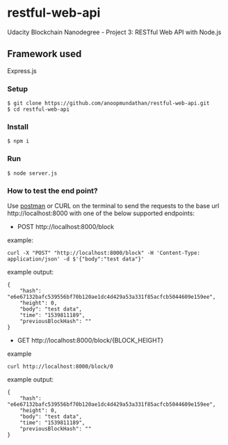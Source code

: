 # restful-web-api
Udacity Blockchain Nanodegree - Project 3: RESTful Web API with Node.js

## Framework used

Express.js

### Setup
```
$ git clone https://github.com/anoopmundathan/restful-web-api.git
$ cd restful-web-api
```
### Install
```
$ npm i
```
### Run
``` 
$ node server.js
```
### How to test the end point?

Use [postman](https://www.getpostman.com/) or CURL on the terminal to send the requests to the base url http://localhost:8000 with one of the below supported endpoints:

- POST
http://localhost:8000/block

example:

```
curl -X "POST" "http://localhost:8000/block" -H 'Content-Type: application/json' -d $'{"body":"test data"}'
```
example output:
```
{
    "hash": "e6e67132bafc539556bf70b120ae1dc4d429a53a331f85acfcb5044609e159ee",
    "height": 0,
    "body": "test data",
    "time": "1539811189",
    "previousBlockHash": ""
}
```

- GET
http://localhost:8000/block/{BLOCK_HEIGHT}

example
```
curl http://localhost:8000/block/0
```
example output:
```
{
    "hash": "e6e67132bafc539556bf70b120ae1dc4d429a53a331f85acfcb5044609e159ee",
    "height": 0,
    "body": "test data",
    "time": "1539811189",
    "previousBlockHash": ""
}
```
